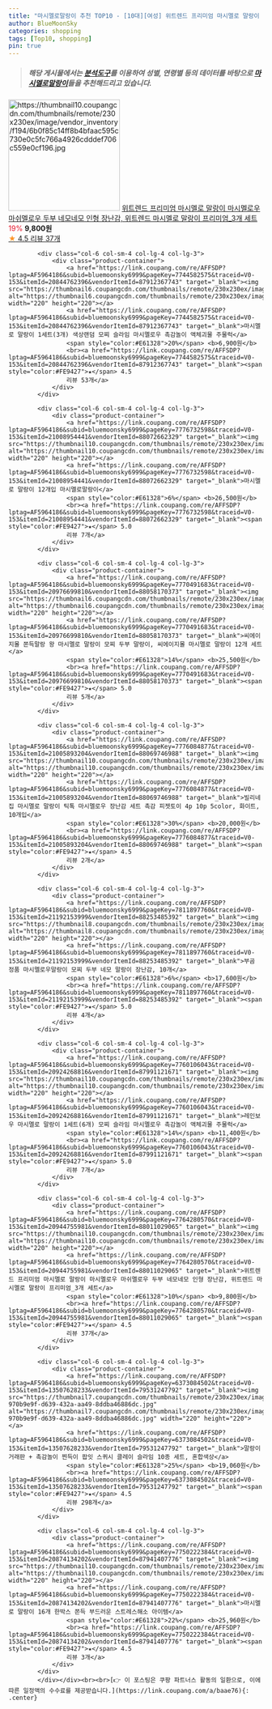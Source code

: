 ```yaml
---
title: "마시멜로말랑이 추천 TOP10 - [10대][여성] 위트렌드 프리미엄 마시멜로 말랑이 마시멜로우 마쉬멜로우 두부 네모네모 인형 장난감, 위트렌드 마시멜로 말랑이 프리미엄_3개 "
author: BlueMoonSky
categories: shopping
tags: [Top10, shopping]
pin: true
---
```


> ##### 해당 게시물에서는 [**분석도구**](https://itemscout.io/)를 이용하여 **성별**, **연령별** 등의 데이터를 바탕으로 [**마시멜로말랑이**](https://link.coupang.com/a/baae76)들을 추천해드리고 있습니다.
<div class="container"><div class="row">
            <div class="col-6 col-sm-4 col-lg-4 col-lg-3">
                <div class="product-container">
                    <a href="https://link.coupang.com/re/AFFSDP?lptag=AF5964186&subid=bluemoonsky6999&pageKey=7764280570&traceid=V0-153&itemId=20944755981&vendorItemId=88011029065" target="_blank"><img src="https://thumbnail10.coupangcdn.com/thumbnails/remote/230x230ex/image/vendor_inventory/f194/6b0f85c14ff8b4bfaac595c730e0c5fc766a4926cdddef706c559e0cf196.jpg" alt="https://thumbnail10.coupangcdn.com/thumbnails/remote/230x230ex/image/vendor_inventory/f194/6b0f85c14ff8b4bfaac595c730e0c5fc766a4926cdddef706c559e0cf196.jpg" width="220" height="220"></a>
                    <a href="https://link.coupang.com/re/AFFSDP?lptag=AF5964186&subid=bluemoonsky6999&pageKey=7764280570&traceid=V0-153&itemId=20944755981&vendorItemId=88011029065" target="_blank">위트렌드 프리미엄 마시멜로 말랑이 마시멜로우 마쉬멜로우 두부 네모네모 인형 장난감, 위트렌드 마시멜로 말랑이 프리미엄_3개 세트</a>
                    <span style="color:#E61328">19%</span> <b>9,800원</b>
                    <br><a href="https://link.coupang.com/re/AFFSDP?lptag=AF5964186&subid=bluemoonsky6999&pageKey=7764280570&traceid=V0-153&itemId=20944755981&vendorItemId=88011029065" target="_blank"><span style="color:#FE9427">★</span> 4.5
                    리뷰 37개</a>
                </div>
            </div>
            
            <div class="col-6 col-sm-4 col-lg-4 col-lg-3">
                <div class="product-container">
                    <a href="https://link.coupang.com/re/AFFSDP?lptag=AF5964186&subid=bluemoonsky6999&pageKey=7744582575&traceid=V0-153&itemId=20844762396&vendorItemId=87912367743" target="_blank"><img src="https://thumbnail6.coupangcdn.com/thumbnails/remote/230x230ex/image/vendor_inventory/72b9/1c639060e7db97e6a3623235fa4b4ebfa1a40d15c3d4b2a5d7f180d4ab87.png" alt="https://thumbnail6.coupangcdn.com/thumbnails/remote/230x230ex/image/vendor_inventory/72b9/1c639060e7db97e6a3623235fa4b4ebfa1a40d15c3d4b2a5d7f180d4ab87.png" width="220" height="220"></a>
                    <a href="https://link.coupang.com/re/AFFSDP?lptag=AF5964186&subid=bluemoonsky6999&pageKey=7744582575&traceid=V0-153&itemId=20844762396&vendorItemId=87912367743" target="_blank">마시멜로 말랑이 1세트(3개) 색상랜덤 모찌 슬라임 마시멜로우 촉감놀이 액체괴물 주물럭</a>
                    <span style="color:#E61328">20%</span> <b>6,900원</b>
                    <br><a href="https://link.coupang.com/re/AFFSDP?lptag=AF5964186&subid=bluemoonsky6999&pageKey=7744582575&traceid=V0-153&itemId=20844762396&vendorItemId=87912367743" target="_blank"><span style="color:#FE9427">★</span> 4.5
                    리뷰 53개</a>
                </div>
            </div>
            
            <div class="col-6 col-sm-4 col-lg-4 col-lg-3">
                <div class="product-container">
                    <a href="https://link.coupang.com/re/AFFSDP?lptag=AF5964186&subid=bluemoonsky6999&pageKey=7776732598&traceid=V0-153&itemId=21008954441&vendorItemId=88072662329" target="_blank"><img src="https://thumbnail10.coupangcdn.com/thumbnails/remote/230x230ex/image/vendor_inventory/cb88/0fd545275178f1f85212224f7138979b66a32df48ad2b19b6629e48d3756.png" alt="https://thumbnail10.coupangcdn.com/thumbnails/remote/230x230ex/image/vendor_inventory/cb88/0fd545275178f1f85212224f7138979b66a32df48ad2b19b6629e48d3756.png" width="220" height="220"></a>
                    <a href="https://link.coupang.com/re/AFFSDP?lptag=AF5964186&subid=bluemoonsky6999&pageKey=7776732598&traceid=V0-153&itemId=21008954441&vendorItemId=88072662329" target="_blank">마시멜로 말랑이 12개입 마시멜로말랑이</a>
                    <span style="color:#E61328">6%</span> <b>26,500원</b>
                    <br><a href="https://link.coupang.com/re/AFFSDP?lptag=AF5964186&subid=bluemoonsky6999&pageKey=7776732598&traceid=V0-153&itemId=21008954441&vendorItemId=88072662329" target="_blank"><span style="color:#FE9427">★</span> 5.0
                    리뷰 7개</a>
                </div>
            </div>
            
            <div class="col-6 col-sm-4 col-lg-4 col-lg-3">
                <div class="product-container">
                    <a href="https://link.coupang.com/re/AFFSDP?lptag=AF5964186&subid=bluemoonsky6999&pageKey=7770491683&traceid=V0-153&itemId=20976699810&vendorItemId=88058170373" target="_blank"><img src="https://thumbnail6.coupangcdn.com/thumbnails/remote/230x230ex/image/vendor_inventory/7d6e/5915ebfcae8d74ce84622bbe4a01e1339c849f3164bc577c24f5a00998aa.jpg" alt="https://thumbnail6.coupangcdn.com/thumbnails/remote/230x230ex/image/vendor_inventory/7d6e/5915ebfcae8d74ce84622bbe4a01e1339c849f3164bc577c24f5a00998aa.jpg" width="220" height="220"></a>
                    <a href="https://link.coupang.com/re/AFFSDP?lptag=AF5964186&subid=bluemoonsky6999&pageKey=7770491683&traceid=V0-153&itemId=20976699810&vendorItemId=88058170373" target="_blank">씨에이지몰 쫀득말랑 왕 마시멜로 말랑이 모찌 두부 말랑이, 씨에이지몰 마시멜로 말랑이 12개 세트</a>
                    <span style="color:#E61328">14%</span> <b>25,500원</b>
                    <br><a href="https://link.coupang.com/re/AFFSDP?lptag=AF5964186&subid=bluemoonsky6999&pageKey=7770491683&traceid=V0-153&itemId=20976699810&vendorItemId=88058170373" target="_blank"><span style="color:#FE9427">★</span> 5.0
                    리뷰 5개</a>
                </div>
            </div>
            
            <div class="col-6 col-sm-4 col-lg-4 col-lg-3">
                <div class="product-container">
                    <a href="https://link.coupang.com/re/AFFSDP?lptag=AF5964186&subid=bluemoonsky6999&pageKey=7776084877&traceid=V0-153&itemId=21005893204&vendorItemId=88069746988" target="_blank"><img src="https://thumbnail10.coupangcdn.com/thumbnails/remote/230x230ex/image/vendor_inventory/21e0/325eed5a7d798d7711a3f8555dae60358f9ae9e40ac52929e9903b53762d.jpg" alt="https://thumbnail10.coupangcdn.com/thumbnails/remote/230x230ex/image/vendor_inventory/21e0/325eed5a7d798d7711a3f8555dae60358f9ae9e40ac52929e9903b53762d.jpg" width="220" height="220"></a>
                    <a href="https://link.coupang.com/re/AFFSDP?lptag=AF5964186&subid=bluemoonsky6999&pageKey=7776084877&traceid=V0-153&itemId=21005893204&vendorItemId=88069746988" target="_blank">빌리네집 마시멜로 말랑이 틱톡 마시멜로우 장난감 세트 촉감 피젯토이 4p 10p 5color, 화이트, 10개입</a>
                    <span style="color:#E61328">30%</span> <b>20,000원</b>
                    <br><a href="https://link.coupang.com/re/AFFSDP?lptag=AF5964186&subid=bluemoonsky6999&pageKey=7776084877&traceid=V0-153&itemId=21005893204&vendorItemId=88069746988" target="_blank"><span style="color:#FE9427">★</span> 4.5
                    리뷰 2개</a>
                </div>
            </div>
            
            <div class="col-6 col-sm-4 col-lg-4 col-lg-3">
                <div class="product-container">
                    <a href="https://link.coupang.com/re/AFFSDP?lptag=AF5964186&subid=bluemoonsky6999&pageKey=7811897760&traceid=V0-153&itemId=21192153999&vendorItemId=88253485392" target="_blank"><img src="https://thumbnail8.coupangcdn.com/thumbnails/remote/230x230ex/image/vendor_inventory/a80a/03d3fc256dcd7ab40be07f5fffdbadf6955d0439102a9da373d133fa332e.png" alt="https://thumbnail8.coupangcdn.com/thumbnails/remote/230x230ex/image/vendor_inventory/a80a/03d3fc256dcd7ab40be07f5fffdbadf6955d0439102a9da373d133fa332e.png" width="220" height="220"></a>
                    <a href="https://link.coupang.com/re/AFFSDP?lptag=AF5964186&subid=bluemoonsky6999&pageKey=7811897760&traceid=V0-153&itemId=21192153999&vendorItemId=88253485392" target="_blank">부곰 정품 마시멜로우말랑이 모찌 두부 네모 말랑이 장난감, 10개</a>
                    <span style="color:#E61328">6%</span> <b>17,600원</b>
                    <br><a href="https://link.coupang.com/re/AFFSDP?lptag=AF5964186&subid=bluemoonsky6999&pageKey=7811897760&traceid=V0-153&itemId=21192153999&vendorItemId=88253485392" target="_blank"><span style="color:#FE9427">★</span> 5.0
                    리뷰 4개</a>
                </div>
            </div>
            
            <div class="col-6 col-sm-4 col-lg-4 col-lg-3">
                <div class="product-container">
                    <a href="https://link.coupang.com/re/AFFSDP?lptag=AF5964186&subid=bluemoonsky6999&pageKey=7760106043&traceid=V0-153&itemId=20924268816&vendorItemId=87991121671" target="_blank"><img src="https://thumbnail10.coupangcdn.com/thumbnails/remote/230x230ex/image/vendor_inventory/30ee/9eb4dbc552270b0aa18ccf4c873975a6264a17e6f881a20c30c78184587a.png" alt="https://thumbnail10.coupangcdn.com/thumbnails/remote/230x230ex/image/vendor_inventory/30ee/9eb4dbc552270b0aa18ccf4c873975a6264a17e6f881a20c30c78184587a.png" width="220" height="220"></a>
                    <a href="https://link.coupang.com/re/AFFSDP?lptag=AF5964186&subid=bluemoonsky6999&pageKey=7760106043&traceid=V0-153&itemId=20924268816&vendorItemId=87991121671" target="_blank">레인보우 마시멜로 말랑이 1세트(6개) 모찌 슬라임 마시멜로우 촉감놀이 액체괴물 주물럭</a>
                    <span style="color:#E61328">14%</span> <b>11,400원</b>
                    <br><a href="https://link.coupang.com/re/AFFSDP?lptag=AF5964186&subid=bluemoonsky6999&pageKey=7760106043&traceid=V0-153&itemId=20924268816&vendorItemId=87991121671" target="_blank"><span style="color:#FE9427">★</span> 5.0
                    리뷰 7개</a>
                </div>
            </div>
            
            <div class="col-6 col-sm-4 col-lg-4 col-lg-3">
                <div class="product-container">
                    <a href="https://link.coupang.com/re/AFFSDP?lptag=AF5964186&subid=bluemoonsky6999&pageKey=7764280570&traceid=V0-153&itemId=20944755981&vendorItemId=88011029065" target="_blank"><img src="https://thumbnail10.coupangcdn.com/thumbnails/remote/230x230ex/image/vendor_inventory/f194/6b0f85c14ff8b4bfaac595c730e0c5fc766a4926cdddef706c559e0cf196.jpg" alt="https://thumbnail10.coupangcdn.com/thumbnails/remote/230x230ex/image/vendor_inventory/f194/6b0f85c14ff8b4bfaac595c730e0c5fc766a4926cdddef706c559e0cf196.jpg" width="220" height="220"></a>
                    <a href="https://link.coupang.com/re/AFFSDP?lptag=AF5964186&subid=bluemoonsky6999&pageKey=7764280570&traceid=V0-153&itemId=20944755981&vendorItemId=88011029065" target="_blank">위트렌드 프리미엄 마시멜로 말랑이 마시멜로우 마쉬멜로우 두부 네모네모 인형 장난감, 위트렌드 마시멜로 말랑이 프리미엄_3개 세트</a>
                    <span style="color:#E61328">10%</span> <b>9,800원</b>
                    <br><a href="https://link.coupang.com/re/AFFSDP?lptag=AF5964186&subid=bluemoonsky6999&pageKey=7764280570&traceid=V0-153&itemId=20944755981&vendorItemId=88011029065" target="_blank"><span style="color:#FE9427">★</span> 4.5
                    리뷰 37개</a>
                </div>
            </div>
            
            <div class="col-6 col-sm-4 col-lg-4 col-lg-3">
                <div class="product-container">
                    <a href="https://link.coupang.com/re/AFFSDP?lptag=AF5964186&subid=bluemoonsky6999&pageKey=6373084502&traceid=V0-153&itemId=13507628233&vendorItemId=79531247792" target="_blank"><img src="https://thumbnail7.coupangcdn.com/thumbnails/remote/230x230ex/image/retail/images/1226627661887310-970b9e9f-d639-432a-aa49-8ddba46886dc.jpg" alt="https://thumbnail7.coupangcdn.com/thumbnails/remote/230x230ex/image/retail/images/1226627661887310-970b9e9f-d639-432a-aa49-8ddba46886dc.jpg" width="220" height="220"></a>
                    <a href="https://link.coupang.com/re/AFFSDP?lptag=AF5964186&subid=bluemoonsky6999&pageKey=6373084502&traceid=V0-153&itemId=13507628233&vendorItemId=79531247792" target="_blank">말랑이 거래판 + 촉감놀이 찐득이 팝잇 스퀴시 클레이 슬라임 10종 세트, 혼합색상</a>
                    <span style="color:#E61328">25%</span> <b>19,060원</b>
                    <br><a href="https://link.coupang.com/re/AFFSDP?lptag=AF5964186&subid=bluemoonsky6999&pageKey=6373084502&traceid=V0-153&itemId=13507628233&vendorItemId=79531247792" target="_blank"><span style="color:#FE9427">★</span> 4.5
                    리뷰 298개</a>
                </div>
            </div>
            
            <div class="col-6 col-sm-4 col-lg-4 col-lg-3">
                <div class="product-container">
                    <a href="https://link.coupang.com/re/AFFSDP?lptag=AF5964186&subid=bluemoonsky6999&pageKey=7750222384&traceid=V0-153&itemId=20874134202&vendorItemId=87941407776" target="_blank"><img src="https://thumbnail10.coupangcdn.com/thumbnails/remote/230x230ex/image/vendor_inventory/2c25/2a0dbb41dcf52b7867c5dc0c3206f43f1af95e2d5acddf7ac0bd26262074.jpg" alt="https://thumbnail10.coupangcdn.com/thumbnails/remote/230x230ex/image/vendor_inventory/2c25/2a0dbb41dcf52b7867c5dc0c3206f43f1af95e2d5acddf7ac0bd26262074.jpg" width="220" height="220"></a>
                    <a href="https://link.coupang.com/re/AFFSDP?lptag=AF5964186&subid=bluemoonsky6999&pageKey=7750222384&traceid=V0-153&itemId=20874134202&vendorItemId=87941407776" target="_blank">마시멜로 말랑이 16개 한박스 쫀득 부드러운 스트레스해소 아이템</a>
                    <span style="color:#E61328">22%</span> <b>25,960원</b>
                    <br><a href="https://link.coupang.com/re/AFFSDP?lptag=AF5964186&subid=bluemoonsky6999&pageKey=7750222384&traceid=V0-153&itemId=20874134202&vendorItemId=87941407776" target="_blank"><span style="color:#FE9427">★</span> 4.5
                    리뷰 3개</a>
                </div>
            </div>
            </div></div><br><br>[👉 이 포스팅은 쿠팡 파트너스 활동의 일환으로, 이에 따른 일정액의 수수료를 제공받습니다.](https://link.coupang.com/a/baae76){: .center}
